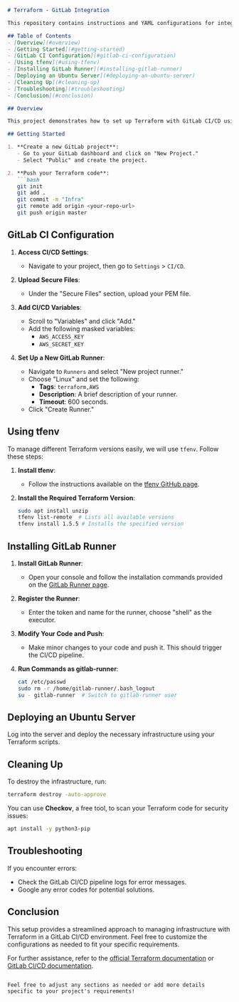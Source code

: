 

```markdown
# Terraform - GitLab Integration

This repository contains instructions and YAML configurations for integrating Terraform with GitLab CI/CD, allowing for efficient infrastructure management and deployment.

## Table of Contents
- [Overview](#overview)
- [Getting Started](#getting-started)
- [GitLab CI Configuration](#gitlab-ci-configuration)
- [Using tfenv](#using-tfenv)
- [Installing GitLab Runner](#installing-gitlab-runner)
- [Deploying an Ubuntu Server](#deploying-an-ubuntu-server)
- [Cleaning Up](#cleaning-up)
- [Troubleshooting](#troubleshooting)
- [Conclusion](#conclusion)

## Overview

This project demonstrates how to set up Terraform with GitLab CI/CD using YAML for configuration. We will focus on tasks such as pushing code to GitLab, setting up CI/CD variables, and deploying infrastructure.

## Getting Started

1. **Create a new GitLab project**:
   - Go to your GitLab dashboard and click on "New Project."
   - Select "Public" and create the project.

2. **Push your Terraform code**:
   ```bash
   git init
   git add .
   git commit -m "Infra"
   git remote add origin <your-repo-url>
   git push origin master
   ```

## GitLab CI Configuration

1. **Access CI/CD Settings**:
   - Navigate to your project, then go to `Settings` > `CI/CD`.

2. **Upload Secure Files**:
   - Under the "Secure Files" section, upload your PEM file.

3. **Add CI/CD Variables**:
   - Scroll to "Variables" and click "Add."
   - Add the following masked variables:
     - `AWS_ACCESS_KEY`
     - `AWS_SECRET_KEY`

4. **Set Up a New GitLab Runner**:
   - Navigate to `Runners` and select "New project runner."
   - Choose "Linux" and set the following:
     - **Tags**: `terraform,AWS`
     - **Description**: A brief description of your runner.
     - **Timeout**: 600 seconds.
   - Click "Create Runner."

## Using tfenv

To manage different Terraform versions easily, we will use `tfenv`. Follow these steps:

1. **Install tfenv**:
   - Follow the instructions available on the [tfenv GitHub page](https://github.com/tfutils/tfenv).

2. **Install the Required Terraform Version**:
   ```bash
   sudo apt install unzip
   tfenv list-remote  # Lists all available versions
   tfenv install 1.5.5 # Installs the specified version
   ```

## Installing GitLab Runner

1. **Install GitLab Runner**:
   - Open your console and follow the installation commands provided on the [GitLab Runner page](https://docs.gitlab.com/runner/install/).

2. **Register the Runner**:
   - Enter the token and name for the runner, choose "shell" as the executor.

3. **Modify Your Code and Push**:
   - Make minor changes to your code and push it. This should trigger the CI/CD pipeline.

4. **Run Commands as gitlab-runner**:
   ```bash
   cat /etc/passwd
   sudo rm -r /home/gitlab-runner/.bash_logout
   su - gitlab-runner  # Switch to gitlab-runner user
   ```

## Deploying an Ubuntu Server

Log into the server and deploy the necessary infrastructure using your Terraform scripts.

## Cleaning Up

To destroy the infrastructure, run:
```bash
terraform destroy -auto-approve
```

You can use **Checkov**, a free tool, to scan your Terraform code for security issues:
```bash
apt install -y python3-pip
```

## Troubleshooting

If you encounter errors:
- Check the GitLab CI/CD pipeline logs for error messages.
- Google any error codes for potential solutions.

## Conclusion

This setup provides a streamlined approach to managing infrastructure with Terraform in a GitLab CI/CD environment. Feel free to customize the configurations as needed to fit your specific requirements.

For further assistance, refer to the [official Terraform documentation](https://www.terraform.io/docs/index.html) or [GitLab CI/CD documentation](https://docs.gitlab.com/ee/ci/).

```

Feel free to adjust any sections as needed or add more details specific to your project's requirements!

